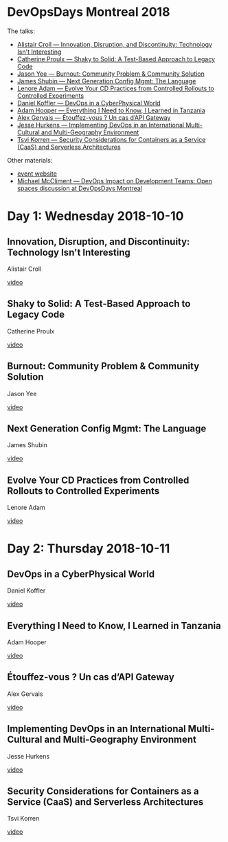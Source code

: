 # DevOpsDays Montreal 2018

The talks:

* [Alistair Croll — Innovation, Disruption, and Discontinuity: Technology Isn't Interesting](#croll)
* [Catherine Proulx — Shaky to Solid: A Test-Based Approach to Legacy Code](#proulx)
* [Jason Yee — Burnout: Community Problem & Community Solution](#yee)
* [James Shubin — Next Generation Config Mgmt: The Language](#shubin)
* [Lenore Adam — Evolve Your CD Practices from Controlled Rollouts to Controlled Experiments](#adam)
* [Daniel Koffler — DevOps in a CyberPhysical World](#koffler)
* [Adam Hooper — Everything I Need to Know, I Learned in Tanzania](#hooper)
* [Alex Gervais — Étouffez-vous ? Un cas d’API Gateway](#gervais)
* [Jesse Hurkens — Implementing DevOps in an International Multi-Cultural and Multi-Geography Environment](#hurkens)
* [Tsvi Korren — Security Considerations for Containers as a Service (CaaS) and Serverless Architectures](#korren)

Other materials:

* [event website](https://devopsdays.org/events/2018-montreal/welcome/)
* [Michael McCliment — DevOps Impact on Development Teams: Open spaces discussion at DevOpsDays Montreal](https://medium.com/@cornazano/devops-impact-on-development-teams-open-spaces-discussion-at-devopsdays-montreal-bbcba712262a)

# Day 1: Wednesday 2018-10-10

## <a name="croll"></a> Innovation, Disruption, and Discontinuity: Technology Isn't Interesting

Alistair Croll

[video](https://www.youtube.com/watch?v=BjcvGzrSH5E)

## <a name="proulx"></a> Shaky to Solid: A Test-Based Approach to Legacy Code

Catherine Proulx

[video](https://www.youtube.com/watch?v=zhbUmCdYdvc)

## <a name="yee"></a> Burnout: Community Problem & Community Solution

Jason Yee

[video](https://www.youtube.com/watch?v=TvsaP49UloA)

## <a name="shubin"></a> Next Generation Config Mgmt: The Language

James Shubin

[video](https://www.youtube.com/watch?v=1i38c5cooHo)

## <a name="adam"></a> Evolve Your CD Practices from Controlled Rollouts to Controlled Experiments

Lenore Adam

[video](https://www.youtube.com/watch?v=gWvQYW5ekKQ)

# Day 2: Thursday 2018-10-11

## <a name="koffler"></a> DevOps in a CyberPhysical World

Daniel Koffler

[video](https://www.youtube.com/watch?v=OPGR35itJoo)

## <a name="hooper"></a> Everything I Need to Know, I Learned in Tanzania

Adam Hooper

[video](https://www.youtube.com/watch?v=iMHgHTiaaAs)

## <a name="gervais"></a> Étouffez-vous ? Un cas d’API Gateway

Alex Gervais

[video](https://www.youtube.com/watch?v=agh3uf3te54)

## <a name="hurkens"></a> Implementing DevOps in an International Multi-Cultural and Multi-Geography Environment

Jesse Hurkens

[video](https://www.youtube.com/watch?v=vuVUqifJick)

## <a name="korren"></a> Security Considerations for Containers as a Service (CaaS) and Serverless Architectures

Tsvi Korren

[video](https://www.youtube.com/watch?v=sBRxGSgdAJI)
